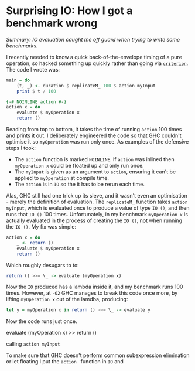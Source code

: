 # Surprising IO: How I got a benchmark wrong

_Summary: IO evaluation caught me off guard when trying to write some benchmarks._

I recently needed to know a quick back-of-the-envelope timing of a pure operation, so hacked something up quickly rather than going via [`criterion`](https://hackage.haskell.org/package/criterion). The code I wrote was:

```haskell
main = do
    (t, _) <- duration $ replicateM_ 100 $ action myInput
    print $ t / 100

{-# NOINLINE action #-}
action x = do
    evaluate $ myOperation x
    return ()
```

Reading from top to bottom, it takes the time of running `action` 100 times and prints it out. I deliberately engineered the code so that GHC couldn't optimise it so `myOperation` was run only once. As examples of the defensive steps I took:

* The `action` function is marked `NOINLINE`. If `action` was inlined then `myOperation x` could be floated up and only run once.
* The `myInput` is given as an argument to `action`, ensuring it can't be applied to `myOperation` at compile time.
* The `action` is in `IO` so the it has to be rerun each time.

Alas, GHC still had one trick up its sleve, and it wasn't even an optimisation - merely the definition of evaluation. The `replicateM_` function takes `action myInput`, which is evaluated once to produce a value of type `IO ()`, and then runs that `IO ()` 100 times. Unfortunately, in my benchmark `myOperation x` is actually evaluated in the process of creating the `IO ()`, not when running the `IO ()`. My fix was simple:

```haskell
action x = do
    _ <- return ()
    evaluate $ myOperation x
    return ()
```

Which roughly desugars to to:

```haskell
return () >>= \_ -> evaluate (myOperation x)
```

Now the `IO` produced has a lambda inside it, and my benchmark runs 100 times. However, at `-O2` GHC manages to break this code once more, by lifting `myOperation x` out of the lamdba, producing:

```haskell
let y = myOperation x in return () >>= \_ -> evaluate y
```

Now the code runs just once.

evaluate (myOperation x) >> return ()

 calling `action myInput`


 To make sure that GHC doesn't perform common subexpression elimination or let floating I put the `action ` function in `IO` and
